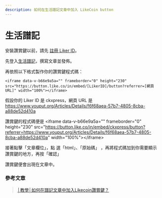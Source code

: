 ```yaml
---
description: 如何在生活譜記文章中加入 LikeCoin button
---
```


# 生活譜記

安裝讚賞鍵以前，請先 [註冊 Liker ID](https://docs.like.co/v/zh/user-guide/liker-id/register)。

先登入[生活譜記](https://www.youput.org/)，撰寫文章並發佈。

再依照以下格式製作你的讚賞鍵程式碼：

```text
<iframe data-v-b66e9a5a="" frameborder="0" height="230" src="https://button.like.co/in/embed/[LikerID]/button?referrer=[網頁URL]" width="100%"></iframe>
```

假設你的 Liker ID 是 ckxpress，網頁 URL 是 https://www.youput.org/Articles/Details/f6f68aea-57b7-4805-8cba-a88de52d410a

讚賞鍵的程式碼便是 &lt;iframe data-v-b66e9a5a="" frameborder="0" height="230" src="https://button.like.co/in/embed/ckxpress/button?referrer=https://www.youput.org/Articles/Details/f6f68aea-57b7-4805-8cba-a88de52d410a" width="100%"&gt;&lt;/iframe&gt;

接著點擊「文章欄位」，點選「html」、「原始碼」，再將程式碼加到你需要顯示讚賞鍵的地方，再按「確認」

讚賞鍵便會出現在文章中。

### 參考文章

> [│教學│如何在譜記文章中加入Likecoin讚賞鍵？](https://www.youput.org/Articles/Details/f6f68aea-57b7-4805-8cba-a88de52d410a)

